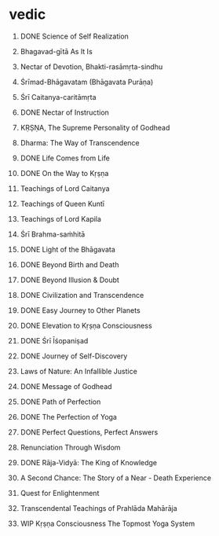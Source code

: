# vedic
1. DONE Science of Self Realization
2. Bhagavad-gītā As It Is
3. Nectar of Devotion, Bhakti-rasāmṛta-sindhu
3. Śrīmad-Bhāgavatam (Bhāgavata Purāṇa)
4. Śrī Caitanya-caritāmṛta

1. DONE Nectar of Instruction
2. KṚṢṆA, The Supreme Personality of Godhead
3. Dharma: The Way of Transcendence
4. DONE Life Comes from Life
5. DONE On the Way to Kṛṣṇa
6. Teachings of Lord Caitanya
7. Teachings of Queen Kuntī
8. Teachings of Lord Kapila
9. Śrī Brahma-saṁhitā
10. DONE Light of the Bhāgavata
11. DONE Beyond Birth and Death
12. DONE Beyond Illusion & Doubt
13. DONE Civilization and Transcendence
14. DONE Easy Journey to Other Planets
15. DONE Elevation to Kṛṣṇa Consciousness
16. DONE Śrī Īśopaniṣad
17. DONE Journey of Self-Discovery
18. Laws of Nature: An Infallible Justice
19. DONE Message of Godhead
20. DONE Path of Perfection
21. DONE The Perfection of Yoga
22. DONE Perfect Questions, Perfect Answers
23. Renunciation Through Wisdom
24. DONE Rāja-Vidyā: The King of Knowledge
25. A Second Chance: The Story of a Near - Death Experience
26. Quest for Enlightenment
27. Transcendental Teachings of Prahlāda Mahārāja
28. WIP Kṛṣṇa Consciousness The Topmost Yoga System
